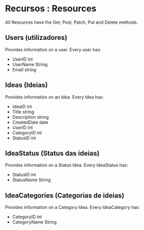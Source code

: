 # Recursos : Resources

All Resources have the Get, Post, Patch, Put and Delete methods.

## Users (utilizadores)

Provides information on a user. Every user has:
- UserID int
- UserName String
- Email string

## Ideas (Ideias)

Provides information on an Idea. Every Idea has:
- IdeaID int
- Title string
- Description string
- CreatedDate date
- UserID int
- CategoryID int
- StatusID int

## IdeaStatus (Status das ideias)

Provides information on a Status Idea. Every IdeaStatus has:
- StatusID int
- StatusName String

## IdeaCategories (Categorias de ideias)

Provides information on a Category Idea. Every IdeaCategory has:
- CategoryID int
- CategoryName String
